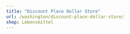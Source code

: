 ```yaml
---
title: "Discount Place Dollar Store"
url: /washington/discount-place-dollar-store/
shop: Lebensmittel
---
```

